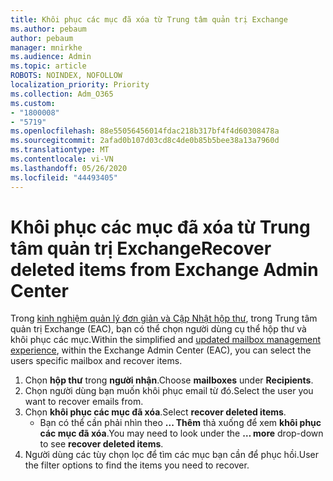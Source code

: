 ```yaml
---
title: Khôi phục các mục đã xóa từ Trung tâm quản trị Exchange
ms.author: pebaum
author: pebaum
manager: mnirkhe
ms.audience: Admin
ms.topic: article
ROBOTS: NOINDEX, NOFOLLOW
localization_priority: Priority
ms.collection: Adm_O365
ms.custom:
- "1800008"
- "5719"
ms.openlocfilehash: 88e55056456014fdac218b317bf4f4d60308478a
ms.sourcegitcommit: 2afad0b107d03cd8c4de0b85b5bee38a13a7960d
ms.translationtype: MT
ms.contentlocale: vi-VN
ms.lasthandoff: 05/26/2020
ms.locfileid: "44493405"
---
```

# <a name="recover-deleted-items-from-exchange-admin-center"></a><span data-ttu-id="58c80-102">Khôi phục các mục đã xóa từ Trung tâm quản trị Exchange</span><span class="sxs-lookup"><span data-stu-id="58c80-102">Recover deleted items from Exchange Admin Center</span></span>

<span data-ttu-id="58c80-103">Trong [kinh nghiệm quản lý đơn giản và Cập Nhật hộp thư](https://admin.exchange.microsoft.com/#/mailboxes), trong Trung tâm quản trị Exchange (EAC), bạn có thể chọn người dùng cụ thể hộp thư và khôi phục các mục.</span><span class="sxs-lookup"><span data-stu-id="58c80-103">Within the simplified and [updated mailbox management experience](https://admin.exchange.microsoft.com/#/mailboxes), within the Exchange Admin Center (EAC), you can select the users specific mailbox and recover items.</span></span>

1. <span data-ttu-id="58c80-104">Chọn **hộp thư** trong **người nhận**.</span><span class="sxs-lookup"><span data-stu-id="58c80-104">Choose **mailboxes** under **Recipients**.</span></span>
2. <span data-ttu-id="58c80-105">Chọn người dùng bạn muốn khôi phục email từ đó.</span><span class="sxs-lookup"><span data-stu-id="58c80-105">Select the user you want to recover emails from.</span></span>
3. <span data-ttu-id="58c80-106">Chọn **khôi phục các mục đã xóa**.</span><span class="sxs-lookup"><span data-stu-id="58c80-106">Select **recover deleted items**.</span></span>
    - <span data-ttu-id="58c80-107">Bạn có thể cần phải nhìn theo **... Thêm** thả xuống để xem **khôi phục các mục đã xóa**.</span><span class="sxs-lookup"><span data-stu-id="58c80-107">You may need to look under the **… more** drop-down to see **recover deleted items**.</span></span>
4. <span data-ttu-id="58c80-108">Người dùng các tùy chọn lọc để tìm các mục bạn cần để phục hồi.</span><span class="sxs-lookup"><span data-stu-id="58c80-108">User the filter options to find the items you need to recover.</span></span>
